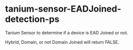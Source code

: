 # tanium-sensor-EADJoined-detection-ps
Tanium Sensor to determine if a device is EAD Joined or not. 

Hybrid, Domain, or not Domain Joined will return FALSE.
